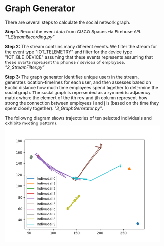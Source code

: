 # Graph Generator

There are several steps to calculate the social network graph.

**Step 1:**
Record the event data from CISCO Spaces via Firehose API. *"1_StreamRecording.py"*

**Step 2:**
The stream contains many different events. We filter the stream for the event type "IOT_TELEMETRY" and filter for the device type "IOT_BLE_DEVICE" assuming that these events represents assuming that these events represent the phones / devices of employees. *"2_StreamFilter.py"*

**Step 3:**
The graph generator identifies unique users in the stream, generates location-timelines for each user, and then assesses based on Euclid distance how much time employees spend together to determine the social graph. The social graph is represented as a symmetric adjacency matrix where the element of the ith row and jth column represent, how strong the connection between employees i and j is (based on the time they spent closely together). *"3_GraphGenerator.py"*. 

The following diagram shows trajectories of ten selected individuals and exhibits meeting patterns.
![System Structure](TrajectoryExample.png "System Structure")

